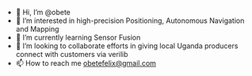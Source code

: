 - 👋 Hi, I’m @obete
- 👀 I’m interested in high-precision Positioning, Autonomous Navigation and Mapping
- 🌱 I’m currently learning Sensor Fusion
- 💞️ I’m looking to collaborate efforts in giving local Uganda producers connect with customers via verilib
- 📫 How to reach me obetefelix@gmail.com
<!---
obete/obete is a ✨ special ✨ repository because its `README.md` (this file) appears on your GitHub profile.
You can click the Preview link to take a look at your changes.
--->
